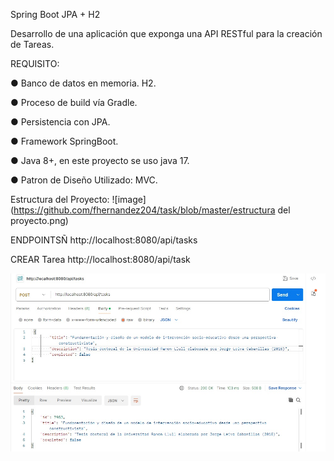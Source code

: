 Spring Boot JPA + H2

Desarrollo de una aplicación que exponga una API RESTful para la creación de Tareas.

REQUISITO:

● Banco de datos en memoria. H2.

● Proceso de build vía Gradle.

● Persistencia con JPA.

● Framework SpringBoot.

● Java 8+, en este proyecto se uso java 17.

● Patron de Diseño Utilizado: MVC.

Estructura del Proyecto:
![image](https://github.com/fhernandez204/task/blob/master/estructura del proyecto.png)

ENDPOINTSÑ http://localhost:8080/api/tasks

CREAR Tarea
 http://localhost:8080/api/task

![image](https://github.com/fhernandez204/task/blob/master/create.jpg)


